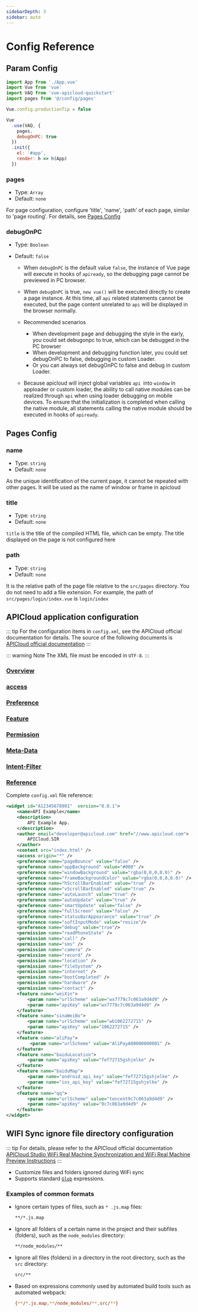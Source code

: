 ```yaml
---
sidebarDepth: 3
sidebar: auto
---
```


# Config Reference

## Param Config

  ```js {4,10,11}
  import App from './App.vue'
  import Vue from 'vue'
  import VAQ from 'vue-apicloud-quickstart'
  import pages from '@/config/pages'

  Vue.config.productionTip = false

  Vue
    .use(VAQ, {
      pages,
      debugOnPC: true
    })
    .init({
      el: '#app',
      render: h => h(App)
    })
  ```

### pages

- Type: `Array`
- Default: `none`

For page configuration, configure 'title', 'name', 'path' of each page, similar to 'page routing'. For details, see [Pages Config](#pages-config)

### debugOnPC

- Type: `Boolean`
- Default: `false`

  - When `debugOnPC` is the default value `false`, the instance of Vue page will execute in hooks of `apiready`, so the debugging page cannot be previewed in PC browser.
  - When `debugOnPC` is true, `new vue()` will be executed directly to create a page instance. At this time, all `api` related statements cannot be executed, but the page content unrelated to `api` will be displayed in the browser normally.

  - Recommended scenarios
    - When development page and debugging the style in the early, you could set debugonpc to true, which can be debugged in the PC browser
    - When development and debugging function later, you could set debugOnPC to false, debugging in custom Loader.
    - Or you can always set debugOnPC to false and debug in custom Loader.
  - Because apicloud will inject global variables `api `into `window` in apploader or custom loader, the ability to call native modules can be realized through `api` when using loader debugging on mobile devices. To ensure that the initialization is completed when calling the native module, all statements calling the native module should be executed in hooks of `apiready`.

## Pages Config

### name

- Type: `string`
- Default: `none`

As the unique identification of the current page, it cannot be repeated with other pages. It will be used as the name of window or frame in apicloud

### title

- Type: `string`
- Default: `none`

`title` is the title of the compiled HTML file, which can be empty. The title displayed on the page is not configured here

### path

- Type: `string`
- Default: `none`

It is the relative path of the page file relative to the `src/pages` directory. You do not need to add a file extension. For example, the path of `src/pages/login/index.vue` is `login/index`

## APICloud application configuration

::: tip
For the configuration items in `config.xml`, see the APICloud official documentation for details. The source of the following documents is [APICloud official documentation](https://docs.apicloud.com/Dev-Guide/app-config-manual)
:::

:::  warning Note
The XML file must be encoded in `UTF-8`.
:::

### [Overview](https://docs.apicloud.com/Dev-Guide/app-config-manual#1)
### [access](https://docs.apicloud.com/Dev-Guide/app-config-manual#3-1)
### [Preference](https://docs.apicloud.com/Dev-Guide/app-config-manual#4)
### [Feature](https://docs.apicloud.com/Dev-Guide/app-config-manual#15)
### [Permission](https://docs.apicloud.com/Dev-Guide/app-config-manual#22)
### [Meta-Data](https://docs.apicloud.com/Dev-Guide/app-config-manual#35-1)
### [Intent-Filter](https://docs.apicloud.com/Dev-Guide/app-config-manual#35-2)
### [Reference](https://docs.apicloud.com/Dev-Guide/app-config-manual#36)


Complete `config.xml` file reference:

``` xml
<widget id="A12345678901"  version="0.0.1">
    <name>API Example</name>
    <description>
        API Example App.
    </description>
    <author email="developer@apicloud.com" href="//www.apicloud.com">
        APICloud.SIR
    </author>
    <content src="index.html" />
    <access origin="*" />
    <preference name="pageBounce" value="false" />
    <preference name="appBackground" value="#000" />
    <preference name="windowBackground" value="rgba(0,0,0,0.0)" />
    <preference name="frameBackgroundColor" value="rgba(0,0,0,0.0)" />
    <preference name="hScrollBarEnabled" value="true" />
    <preference name="vScrollBarEnabled" value="true" />
    <preference name="autoLaunch" value="true" />
    <preference name="autoUpdate" value="true" />
    <preference name="smartUpdate" value="false" />
    <preference name="fullScreen" value="false" />
    <preference name="statusBarAppearance" value="true" />
    <preference name="softInputMode" value="resize"/>
    <preference name="debug" value="true"/>
    <permission name="readPhoneState" />
    <permission name="call" />
    <permission name="sms" />
    <permission name="camera" />
    <permission name="record" />
    <permission name="location" />
    <permission name="fileSystem" />
    <permission name="internet" />
    <permission name="bootCompleted" />
    <permission name="hardware" />
    <permission name="contact" />
    <feature name="weiXin">
        <param name="urlScheme" value="wx7779c7c063a9d4d9" />
        <param name="apiKey" value="wx7779c7c063a9d4d9" />
    </feature>
    <feature name="sinaWeiBo">
        <param name="urlScheme" value="wb1062272715" />
        <param name="apiKey" value="1062272715" />
    </feature>
    <feature name="aliPay">
         <param name="urlScheme" value="AliPayA00000000001" />
    </feature>
    <feature name="baiduLocation">
        <param name="apiKey" value="fef72715gshjelke" />
    </feature>
    <feature name="baiduMap">
        <param name="android_api_key" value="fef72715gshjelke" />
        <param name="ios_api_key" value="fef72715gshjelke" />
    </feature>
    <feature name="qq">
        <param name="urlScheme" value="tencent9c7c063a9d4d9" />
        <param name="apiKey" value="9c7c063a9d4d9" />
    </feature>
</widget>
```
## WIFI Sync ignore file directory configuration

::: tip
For details, please refer to the APICloud official documentation [APICloud Studio WiFi Real Machine Synchronization and WiFi Real Machine Preview Instructions](https://docs.apicloud.com/Dev-Tools/wifi-debug)
::: 

- Customize files and folders ignored during WiFi sync
- Supports standard [`Glob`](https://github.com/isaacs/node-glob#glob-primer) expressions.

### Examples of common formats

- Ignore certain types of files, such as `* .js.map` files:

  ``` bash
  **/*.js.map
  ```

- Ignore all folders of a certain name in the project and their subfiles (folders), such as the `node_modules` directory:

  ``` bash
  **/node_modules/**
  ```

- Ignore all files (folders) in a directory in the root directory, such as the `src` directory:
  ``` bash
  src/**
  ```
- Based on expressions commonly used by automated build tools such as automated webpack:
  ``` bash
  {**/*.js.map,**/node_modules/**,src/**}
  ```